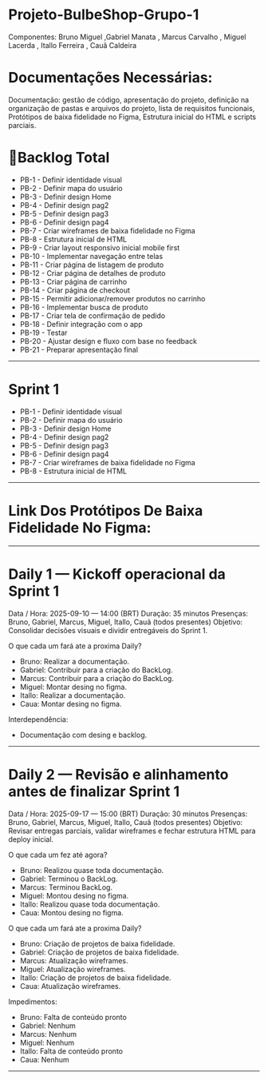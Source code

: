 # Projeto-BulbeShop-Grupo-1
Componentes: Bruno Miguel ,Gabriel Manata , Marcus Carvalho , Miguel Lacerda , Itallo Ferreira , Cauã Caldeira

# Documentações Necessárias:
Documentação: 
gestão de código, 
apresentação do projeto, 
definição na organização de pastas e arquivos do projeto, 
lista de requisitos funcionais,
Protótipos de baixa fidelidade no Figma,
Estrutura inicial do HTML e scripts parciais.


# 📌Backlog Total
- PB-1 - Definir identidade visual
- PB-2 - Definir mapa do usuário
- PB-3 - Definir design Home
- PB-4 - Definir design pag2
- PB-5 - Definir design pag3
- PB-6 - Definir design pag4
- PB-7 - Criar wireframes de baixa fidelidade no Figma
- PB-8 - Estrutura inicial de HTML
- PB-9 - Criar layout responsivo inicial mobile first
- PB-10 - Implementar navegação entre telas
- PB-11 - Criar página de listagem de produto
- PB-12 - Criar página de detalhes de produto
- PB-13 - Criar página de carrinho
- PB-14 - Criar página de checkout
- PB-15 - Permitir adicionar/remover produtos no carrinho
- PB-16 - Implementar busca de produto
- PB-17 - Criar tela de confirmação de pedido
- PB-18 - Definir integração com o app
- PB-19 - Testar
- PB-20 - Ajustar design e fluxo com base no feedback
- PB-21 - Preparar apresentação final

---------------------------------------------------------------

# Sprint 1
- PB-1 - Definir identidade visual
- PB-2 - Definir mapa do usuário
- PB-3 - Definir design Home
- PB-4 - Definir design pag2
- PB-5 - Definir design pag3
- PB-6 - Definir design pag4
- PB-7 - Criar wireframes de baixa fidelidade no Figma
- PB-8 - Estrutura inicial de HTML

---------------------------------------------------------------

# Link Dos Protótipos De Baixa Fidelidade No Figma:

---------------------------------------------------------------

# Daily 1 — Kickoff operacional da Sprint 1

Data / Hora: 2025-09-10 — 14:00 (BRT)
Duração: 35 minutos
Presenças: Bruno, Gabriel, Marcus, Miguel, Itallo, Cauã (todos presentes)
Objetivo: Consolidar decisões visuais e dividir entregáveis do Sprint 1.

O que cada um fará ate a proxima Daily?

- Bruno: Realizar a documentação.
- Gabriel: Contribuir para a criação do BackLog.
- Marcus: Contribuir para a criação do BackLog.
- Miguel: Montar desing no figma.
- Itallo: Realizar a documentação.
- Caua: Montar desing no figma.

Interdependência:

- Documentação com desing e backlog.
---------------------------------------------------------------

# Daily 2 — Revisão e alinhamento antes de finalizar Sprint 1

Data / Hora: 2025-09-17 — 15:00 (BRT)
Duração: 30 minutos
Presenças: Bruno, Gabriel, Marcus, Miguel, Itallo, Cauã (todos presentes)
Objetivo: Revisar entregas parciais, validar wireframes e fechar estrutura HTML para deploy inicial.


O que cada um fez até agora?

- Bruno: Realizou quase toda documentação.
- Gabriel: Terminou o BackLog.
- Marcus: Terminou  BackLog.
- Miguel: Montou desing no figma.
- Itallo: Realizou quase toda documentação.
- Caua: Montou desing no figma.


O que cada um fará ate a proxima Daily?

- Bruno: Criação de projetos de baixa fidelidade.
- Gabriel: Criação de projetos de baixa fidelidade.
- Marcus: Atualização wireframes.
- Miguel: Atualização wireframes.
- Itallo: Criação de projetos de baixa fidelidade.
- Caua: Atualização wireframes.


Impedimentos:

- Bruno: Falta de conteúdo pronto
- Gabriel: Nenhum
- Marcus: Nenhum
- Miguel: Nenhum
- Itallo: Falta de conteúdo pronto
- Caua: Nenhum 
---------------------------------------------------------------

